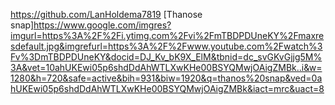 https://github.com/LanHoldema7819
[Thanose snap]https://www.google.com/imgres?imgurl=https%3A%2F%2Fi.ytimg.com%2Fvi%2FmTBDPDUneKY%2Fmaxresdefault.jpg&imgrefurl=https%3A%2F%2Fwww.youtube.com%2Fwatch%3Fv%3DmTBDPDUneKY&docid=DJ_Kv_bK9X_ElM&tbnid=dc_svGKvGjjg5M%3A&vet=10ahUKEwi05p6shdDdAhWTLXwKHe00BSYQMwjOAigZMBk..i&w=1280&h=720&safe=active&bih=931&biw=1920&q=thanos%20snap&ved=0ahUKEwi05p6shdDdAhWTLXwKHe00BSYQMwjOAigZMBk&iact=mrc&uact=8
